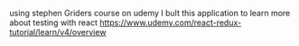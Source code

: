 using stephen Griders course on udemy I bult this application to learn more about testing with react
https://www.udemy.com/react-redux-tutorial/learn/v4/overview
